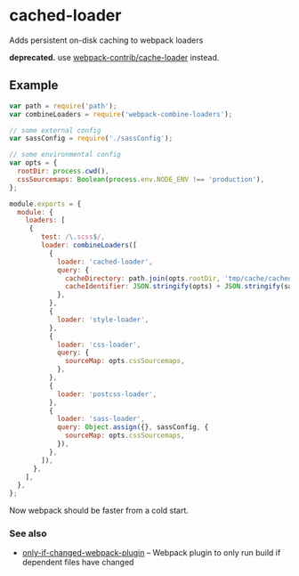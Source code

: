 # cached-loader

Adds persistent on-disk caching to webpack loaders

**deprecated.** use [webpack-contrib/cache-loader](https://github.com/webpack-contrib/cache-loader) instead.

## Example

```js
var path = require('path');
var combineLoaders = require('webpack-combine-loaders');

// some external config
var sassConfig = require('./sassConfig');

// some environmental config
var opts = {
  rootDir: process.cwd(),
  cssSourcemaps: Boolean(process.env.NODE_ENV !== 'production'),
};

module.exports = {
  module: {
    loaders: [
     {
        test: /\.scss$/,
        loader: combineLoaders([
          {
            loader: 'cached-loader',
            query: {
              cacheDirectory: path.join(opts.rootDir, 'tmp/cache/cached-loader'),
              cacheIdentifier: JSON.stringify(opts) + JSON.stringify(sassConfig),
            },
          },
          {
            loader: 'style-loader',
          },
          {
            loader: 'css-loader',
            query: {
              sourceMap: opts.cssSourcemaps,
            },
          },
          {
            loader: 'postcss-loader',
          },
          {
            loader: 'sass-loader',
            query: Object.assign({}, sassConfig, {
              sourceMap: opts.cssSourcemaps,
            }),
          },
        ]),
      },
    ],
  },
};
```
Now webpack should be faster from a cold start.


### See also

- [only-if-changed-webpack-plugin](https://github.com/jsdf/only-if-changed-webpack-plugin) – Webpack plugin to only run build if dependent files have changed

